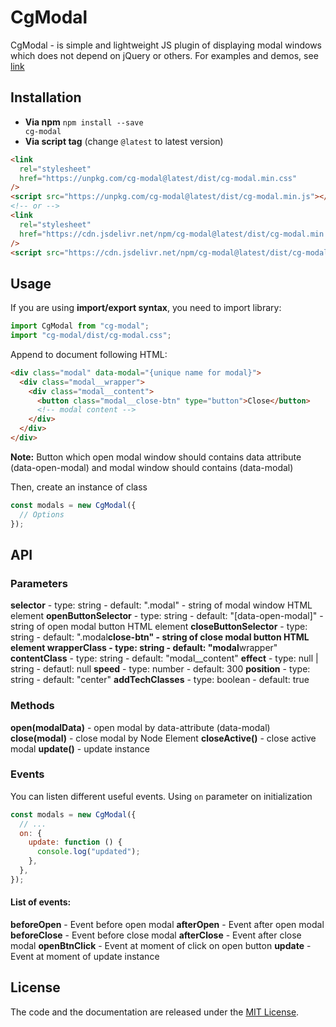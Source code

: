# CgModal

CgModal - is simple and lightweight JS plugin of displaying modal windows which does not depend on jQuery or others.
For examples and demos, see [link](https://rfkhusnutdinov.github.io/cg-modal/demo)

## Installation

- **Via npm** <code>npm install --save cg-modal</code>
- **Via script tag** (change <code>@latest</code> to latest version)

```html
<link
  rel="stylesheet"
  href="https://unpkg.com/cg-modal@latest/dist/cg-modal.min.css"
/>
<script src="https://unpkg.com/cg-modal@latest/dist/cg-modal.min.js"></script>
<!-- or -->
<link
  rel="stylesheet"
  href="https://cdn.jsdelivr.net/npm/cg-modal@latest/dist/cg-modal.min.css"
/>
<script src="https://cdn.jsdelivr.net/npm/cg-modal@latest/dist/cg-modal.min.js"></script>
```

## Usage

If you are using **import/export syntax**, you need to import library:

```javascript
import CgModal from "cg-modal";
import "cg-modal/dist/cg-modal.css";
```

Append to document following HTML:

```html
<div class="modal" data-modal="{unique name for modal}">
  <div class="modal__wrapper">
    <div class="modal__content">
      <button class="modal__close-btn" type="button">Close</button>
      <!-- modal content -->
    </div>
  </div>
</div>
```

**Note:** Button which open modal window should contains data attribute (data-open-modal) and modal window should contains (data-modal)

Then, create an instance of class

```javascript
const modals = new CgModal({
  // Options
});
```

## API

### Parameters

**selector** - type: string - default: ".modal" - string of modal window HTML element
**openButtonSelector** - type: string - default: "[data-open-modal]" - string of open modal button HTML element
**closeButtonSelector** - type: string - default: ".modal**close-btn" - string of close modal button HTML element
**wrapperClass** - type: string - default: "modal**wrapper"
**contentClass** - type: string - default: "modal\_\_content"
**effect** - type: null | string - defautl: null
**speed** - type: number - default: 300
**position** - type: string - default: "center"
**addTechClasses** - type: boolean - default: true

### Methods

**open(modalData)** - open modal by data-attribute (data-modal)
**close(modal)** - close modal by Node Element
**closeActive()** - close active modal
**update()** - update instance

### Events

You can listen different useful events. Using <code>on</code> parameter on initialization

```javascript
const modals = new CgModal({
  // ...
  on: {
    update: function () {
      console.log("updated");
    },
  },
});
```

#### List of events:

**beforeOpen** - Event before open modal
**afterOpen** - Event after open modal
**beforeClose** - Event before close modal
**afterClose** - Event after close modal
**openBtnClick** - Event at moment of click on open button
**update** - Event at moment of update instance

## License

The code and the documentation are released under the [MIT License](https://github.com/rfkhusnutdinov/cg-modal/blob/main/LICENSE).
